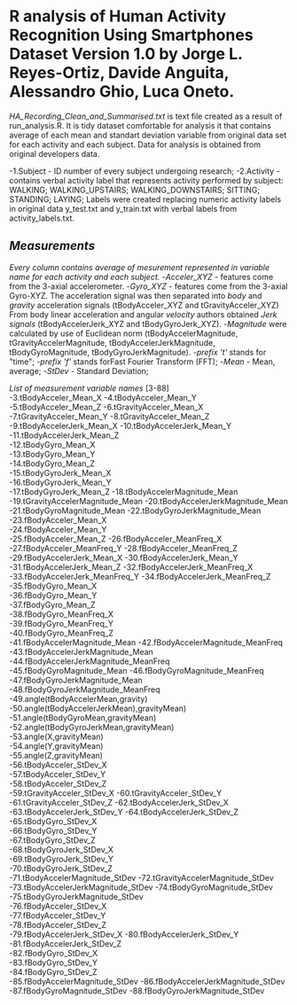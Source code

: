 R analysis of Human Activity Recognition Using Smartphones Dataset Version 1.0 by Jorge L. Reyes-Ortiz, Davide Anguita, Alessandro Ghio, Luca Oneto.
==================================

*HA_Recording_Clean_and_Summarised.txt* is text file created as a result of run_analysis.R. It is tidy dataset comfortable for analysis it that contains average of each mean and standart deviation variable from original data set for each activity and each subject. Data for analysis is obtained from original developers data.

-1.Subject - ID number of every subject undergoing research;
-2.Activity - contains verbal activity label that represents activity performed by subject:
  WALKING;
  WALKING_UPSTAIRS;
  WALKING_DOWNSTAIRS;
  SITTING;
  STANDING;
  LAYING;
Labels were created replacing numeric activity labels in original data y_test.txt and y_train.txt with verbal labels from activity_labels.txt.

*Measurements*
----------------------------------------
*Every column contains average of mesurement represented in variable name for each activity and each subject.*
-*Acceler_XYZ* -  features come from the 3-axial accelerometer.
-*Gyro_XYZ* - features come from the 3-axial Gyro-XYZ.
The acceleration signal was then separated into *body* and *gravity* acceleration signals (tBodyAcceler_XYZ and tGravityAcceler_XYZ)
From body linear acceleration and angular *velocity* authors obtained *Jerk signals* (tBodyAccelerJerk_XYZ and tBodyGyroJerk_XYZ). 
-*Magnitude* were calculated by use of Euclidean norm (tBodyAccelerMagnitude, tGravityAccelerMagnitude, tBodyAccelerJerkMagnitude, tBodyGyroMagnitude, tBodyGyroJerkMagnitude).
-*prefix 't'* stands for "time";
-*prefix 'f'* stands forFast Fourier Transform (FFT); 
-*Mean* - Mean, average;
-*StDev* - Standard Deviation;
 
*List of measurement variable names* [3-88]       
-3.tBodyAcceler_Mean_X
-4.tBodyAcceler_Mean_Y                     
-5.tBodyAcceler_Mean_Z
-6.tGravityAcceler_Mean_X                
-7.tGravityAcceler_Mean_Y
-8.tGravityAcceler_Mean_Z                  
-9.tBodyAccelerJerk_Mean_X
-10.tBodyAccelerJerk_Mean_Y                 
-11.tBodyAccelerJerk_Mean_Z                  
-12.tBodyGyro_Mean_X                        
-13.tBodyGyro_Mean_Y                         
-14.tBodyGyro_Mean_Z                        
-15.tBodyGyroJerk_Mean_X                     
-16.tBodyGyroJerk_Mean_Y                    
-17.tBodyGyroJerk_Mean_Z
-18.tBodyAccelerMagnitude_Mean              
-19.tGravityAccelerMagnitude_Mean
-20.tBodyAccelerJerkMagnitude_Mean          
-21.tBodyGyroMagnitude_Mean
-22.tBodyGyroJerkMagnitude_Mean             
-23.fBodyAcceler_Mean_X                      
-24.fBodyAcceler_Mean_Y                     
-25.fBodyAcceler_Mean_Z
-26.fBodyAcceler_MeanFreq_X                 
-27.fBodyAcceler_MeanFreq_Y
-28.fBodyAcceler_MeanFreq_Z                 
-29.fBodyAccelerJerk_Mean_X
-30.fBodyAccelerJerk_Mean_Y                 
-31.fBodyAccelerJerk_Mean_Z
-32.fBodyAccelerJerk_MeanFreq_X             
-33.fBodyAccelerJerk_MeanFreq_Y
-34.fBodyAccelerJerk_MeanFreq_Z             
-35.fBodyGyro_Mean_X                         
-36.fBodyGyro_Mean_Y                        
-37.fBodyGyro_Mean_Z                         
-38.fBodyGyro_MeanFreq_X                    
-39.fBodyGyro_MeanFreq_Y                     
-40.fBodyGyro_MeanFreq_Z                    
-41.fBodyAccelerMagnitude_Mean
-42.fBodyAccelerMagnitude_MeanFreq          
-43.fBodyAccelerJerkMagnitude_Mean
-44.fBodyAccelerJerkMagnitude_MeanFreq      
-45.fBodyGyroMagnitude_Mean
-46.fBodyGyroMagnitude_MeanFreq             
-47.fBodyGyroJerkMagnitude_Mean
-48.fBodyGyroJerkMagnitude_MeanFreq         
-49.angle(tBodyAccelerMean,gravity)
-50.angle(tBodyAccelerJerkMean),gravityMean)
-51.angle(tBodyGyroMean,gravityMean)
-52.angle(tBodyGyroJerkMean,gravityMean)    
-53.angle(X,gravityMean)                     
-54.angle(Y,gravityMean)                    
-55.angle(Z,gravityMean)                     
-56.tBodyAcceler_StDev_X                    
-57.tBodyAcceler_StDev_Y                     
-58.tBodyAcceler_StDev_Z                    
-59.tGravityAcceler_StDev_X
-60.tGravityAcceler_StDev_Y                 
-61.tGravityAcceler_StDev_Z
-62.tBodyAccelerJerk_StDev_X                
-63.tBodyAccelerJerk_StDev_Y
-64.tBodyAccelerJerk_StDev_Z                
-65.tBodyGyro_StDev_X                        
-66.tBodyGyro_StDev_Y                       
-67.tBodyGyro_StDev_Z                        
-68.tBodyGyroJerk_StDev_X                   
-69.tBodyGyroJerk_StDev_Y                    
-70.tBodyGyroJerk_StDev_Z                   
-71.tBodyAccelerMagnitude_StDev
-72.tGravityAccelerMagnitude_StDev          
-73.tBodyAccelerJerkMagnitude_StDev
-74.tBodyGyroMagnitude_StDev                
-75.tBodyGyroJerkMagnitude_StDev              
-76.fBodyAcceler_StDev_X                    
-77.fBodyAcceler_StDev_Y                     
-78.fBodyAcceler_StDev_Z                    
-79.fBodyAccelerJerk_StDev_X
-80.fBodyAccelerJerk_StDev_Y                
-81.fBodyAccelerJerk_StDev_Z                 
-82.fBodyGyro_StDev_X                       
-83.fBodyGyro_StDev_Y                        
-84.fBodyGyro_StDev_Z                       
-85.fBodyAccelerMagnitude_StDev
-86.fBodyAccelerJerkMagnitude_StDev         
-87.fBodyGyroMagnitude_StDev
-88.fBodyGyroJerkMagnitude_StDev   